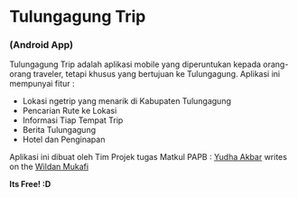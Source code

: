# Tulungagung Trip 
### (Android App)
Tulungagung Trip adalah aplikasi mobile yang diperuntukan kepada orang-orang traveler, tetapi khusus yang bertujuan ke Tulungagung. Aplikasi ini mempunyai fitur :

  - Lokasi ngetrip yang menarik di Kabupaten Tulungagung
  - Pencarian Rute ke Lokasi
  - Informasi Tiap Tempat Trip
  - Berita Tulungagung
  - Hotel dan Penginapan

Aplikasi ini dibuat oleh Tim Projek tugas Matkul PAPB : [Yudha Akbar] writes on the [Wildan Mukafi]

**Its Free! :D**

   [yudha akbar]: <http://github.com/akbaryu>
   [wildan mukafi]: <http://github.com/wildankafie>
   
